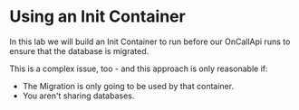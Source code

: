 # Using an Init Container

In this lab we will build an Init Container to run before our OnCallApi runs to ensure that the database is migrated.

This is a complex issue, too - and this approach is only reasonable if:

- The Migration is only going to be used by that container.
- You aren't sharing databases. 
